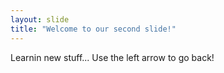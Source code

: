 ```yaml
---
layout: slide
title: "Welcome to our second slide!"
---
```

Learnin new stuff...
Use the left arrow to go back!
